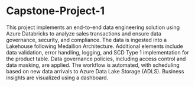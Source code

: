 # Capstone-Project-1

This project implements an end-to-end data engineering solution using Azure Databricks to analyze sales transactions and ensure data governance, security, and compliance. The data is ingested into a Lakehouse following Medallion Architecture. Additional elements include data validation, error handling, logging, and SCD Type 1 implementation for the product table. Data governance policies, including access control and data masking, are applied. The workflow is automated, with scheduling based on new data arrivals to Azure Data Lake Storage (ADLS). Business insights are visualized using a dashboard.

